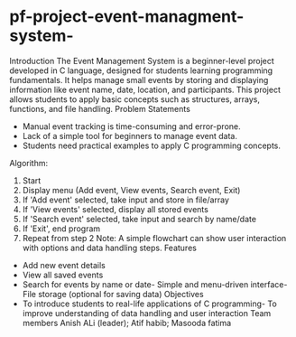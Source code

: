 # pf-project-event-managment-system-
Introduction
The Event Management System is a beginner-level project developed in C language, designed for students learning programming fundamentals. It helps manage small events by storing and displaying information like event name, date, location, and participants. This project allows students to apply basic concepts such as structures, arrays, functions, and file handling.
Problem Statements
- Manual event tracking is time-consuming and error-prone.
- Lack of a simple tool for beginners to manage event data.
- Students need practical examples to apply C programming concepts.

Algorithm:
1. Start
2. Display menu (Add event, View events, Search event, Exit)
3. If 'Add event' selected, take input and store in file/array
4. If 'View events' selected, display all stored events
5. If 'Search event' selected, take input and search by name/date
6. If 'Exit', end program
7. Repeat from step 2
Note: A simple flowchart can show user interaction with options and data handling steps.
Features
- Add new event details
- View all saved events
- Search for events by name or date- Simple and menu-driven interface- File storage (optional for saving data)
Objectives
- To introduce students to real-life applications of C programming- To improve understanding of data handling and user interaction
  Team members Anish ALi (leader); Atif habib; Masooda fatima 
